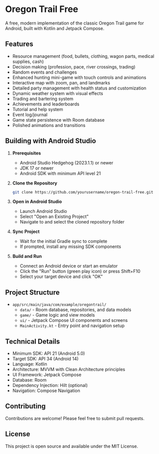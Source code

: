 # Oregon Trail Free

A free, modern implementation of the classic Oregon Trail game for Android, built with Kotlin and Jetpack Compose.

## Features
- Resource management (food, bullets, clothing, wagon parts, medical supplies, cash)
- Decision making (profession, pace, river crossings, trading)
- Random events and challenges
- Enhanced hunting mini-game with touch controls and animations
- Interactive map with zoom, pan, and landmarks
- Detailed party management with health status and customization
- Dynamic weather system with visual effects
- Trading and bartering system
- Achievements and leaderboards
- Tutorial and help system
- Event log/journal
- Game state persistence with Room database
- Polished animations and transitions

## Building with Android Studio

1. **Prerequisites**
   - Android Studio Hedgehog (2023.1.1) or newer
   - JDK 17 or newer
   - Android SDK with minimum API level 21

2. **Clone the Repository**
   ```bash
   git clone https://github.com/yourusername/oregon-trail-free.git
   ```

3. **Open in Android Studio**
   - Launch Android Studio
   - Select "Open an Existing Project"
   - Navigate to and select the cloned repository folder

4. **Sync Project**
   - Wait for the initial Gradle sync to complete
   - If prompted, install any missing SDK components

5. **Build and Run**
   - Connect an Android device or start an emulator
   - Click the "Run" button (green play icon) or press Shift+F10
   - Select your target device and click "OK"

## Project Structure
- `app/src/main/java/com/example/oregontrail/`
  - `data/` - Room database, repositories, and data models
  - `game/` - Game logic and view models
  - `ui/` - Jetpack Compose UI components and screens
  - `MainActivity.kt` - Entry point and navigation setup

## Technical Details
- Minimum SDK: API 21 (Android 5.0)
- Target SDK: API 34 (Android 14)
- Language: Kotlin
- Architecture: MVVM with Clean Architecture principles
- UI Framework: Jetpack Compose
- Database: Room
- Dependency Injection: Hilt (optional)
- Navigation: Compose Navigation

## Contributing
Contributions are welcome! Please feel free to submit pull requests.

## License
This project is open source and available under the MIT License.
